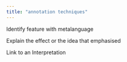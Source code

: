 ```yaml
---
title: "annotation techniques"
---
```


Identify feature with metalanguage

Explain the effect or the idea that emphasised

Link to an Interpretation